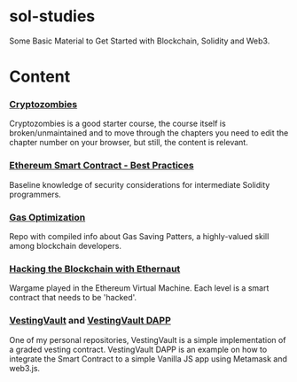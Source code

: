 # sol-studies
Some Basic Material to Get Started with Blockchain, Solidity and Web3.

# Content

### [Cryptozombies](https://cryptozombies.io/en/course)

Cryptozombies is a good starter course, the course itself is broken/unmaintained and to move through the chapters you need to edit the chapter number on your browser, but still, the content is relevant.

### [Ethereum Smart Contract - Best Practices](https://consensys.github.io/smart-contract-best-practices/)

Baseline knowledge of security considerations for intermediate Solidity programmers.

### [Gas Optimization](https://github.com/kadenzipfel/gas-optimizations)

Repo with compiled info about Gas Saving Patters, a highly-valued skill among blockchain developers.

### [Hacking the Blockchain with Ethernaut](https://ethernaut.openzeppelin.com/)

Wargame played in the Ethereum Virtual Machine. Each level is a smart contract that needs to be 'hacked'.

### [VestingVault](https://github.com/menezesphill/vestingVault) and [VestingVault DAPP](https://github.com/menezesphill/vestingVault-dapp)

One of my personal repositories, VestingVault is a simple implementation of a graded vesting contract. VestingVault DAPP is an example on how to integrate the Smart Contract to a simple Vanilla JS app using Metamask and web3.js.
